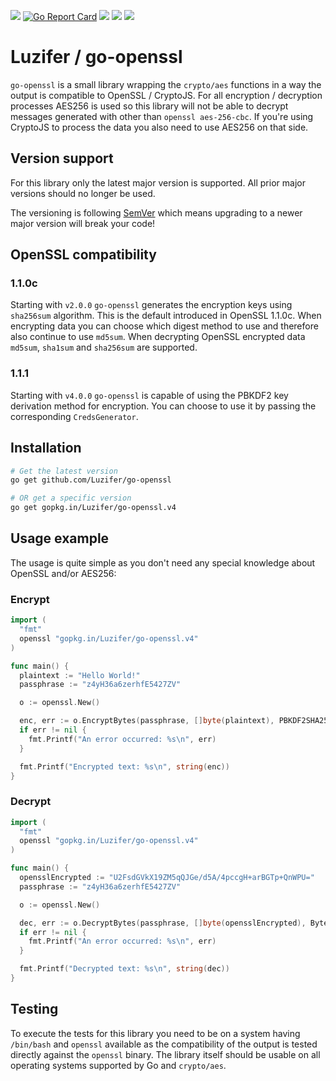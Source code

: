 [![](https://badges.fyi/static/godoc/reference/5272B4)](https://godoc.org/github.com/Luzifer/go-openssl)
[![Go Report Card](https://goreportcard.com/badge/github.com/Luzifer/go-openssl)](https://goreportcard.com/report/github.com/Luzifer/go-openssl)
![](https://badges.fyi/github/license/Luzifer/go-openssl)
![](https://badges.fyi/github/latest-tag/Luzifer/go-openssl)
[![](https://travis-ci.org/Luzifer/go-openssl.svg?branch=master)](https://travis-ci.org/Luzifer/go-openssl)

# Luzifer / go-openssl

`go-openssl` is a small library wrapping the `crypto/aes` functions in a way the output is compatible to OpenSSL / CryptoJS. For all encryption / decryption processes AES256 is used so this library will not be able to decrypt messages generated with other than `openssl aes-256-cbc`. If you're using CryptoJS to process the data you also need to use AES256 on that side.

## Version support

For this library only the latest major version is supported. All prior major versions should no longer be used.

The versioning is following [SemVer](https://semver.org/) which means upgrading to a newer major version will break your code!

## OpenSSL compatibility

### 1.1.0c

Starting with `v2.0.0` `go-openssl` generates the encryption keys using `sha256sum` algorithm. This is the default introduced in OpenSSL 1.1.0c. When encrypting data you can choose which digest method to use and therefore also continue to use `md5sum`. When decrypting OpenSSL encrypted data `md5sum`, `sha1sum` and `sha256sum` are supported.

### 1.1.1

Starting with `v4.0.0` `go-openssl` is capable of using the PBKDF2 key derivation method for encryption. You can choose to use it by passing the corresponding `CredsGenerator`.

## Installation

```bash
# Get the latest version
go get github.com/Luzifer/go-openssl

# OR get a specific version
go get gopkg.in/Luzifer/go-openssl.v4
```

## Usage example

The usage is quite simple as you don't need any special knowledge about OpenSSL and/or AES256:

### Encrypt

```go
import (
  "fmt"
  openssl "gopkg.in/Luzifer/go-openssl.v4"
)

func main() {
  plaintext := "Hello World!"
  passphrase := "z4yH36a6zerhfE5427ZV"

  o := openssl.New()

  enc, err := o.EncryptBytes(passphrase, []byte(plaintext), PBKDF2SHA256)
  if err != nil {
    fmt.Printf("An error occurred: %s\n", err)
  }

  fmt.Printf("Encrypted text: %s\n", string(enc))
}
```

### Decrypt

```go
import (
  "fmt"
  openssl "gopkg.in/Luzifer/go-openssl.v4"
)

func main() {
  opensslEncrypted := "U2FsdGVkX19ZM5qQJGe/d5A/4pccgH+arBGTp+QnWPU="
  passphrase := "z4yH36a6zerhfE5427ZV"

  o := openssl.New()

  dec, err := o.DecryptBytes(passphrase, []byte(opensslEncrypted), BytesToKeyMD5)
  if err != nil {
    fmt.Printf("An error occurred: %s\n", err)
  }

  fmt.Printf("Decrypted text: %s\n", string(dec))
}
```

## Testing

To execute the tests for this library you need to be on a system having `/bin/bash` and `openssl` available as the compatibility of the output is tested directly against the `openssl` binary. The library itself should be usable on all operating systems supported by Go and `crypto/aes`.
